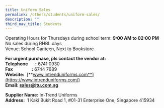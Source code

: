 ```yaml
---
title: Uniform Sales
permalink: /others/students/uniform-sales/
description: ""
third_nav_title: Students
---
```

Operating Hours for Thursdays during school term: **9:00 AM to 02:00 PM**  
No sales during RHBL days  
Venue: School Canteen, Next to Bookstore

**For urgent purchase, pls contact the vendor at:**  
**Telephone       :** 6741 0930  
**Fax                  :** 6744 7689  
**Website:**  [**www.intrenduniforms.com**](https://www.intrenduniforms.com/)  
**Email: sales@itu.com.sg**

**Supplier Name:** In-Trend Uniforms  
**Address:**  1 Kaki Bukit Road 1, #01-31 Enterprise One, Singapore 415934